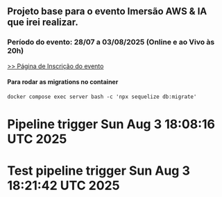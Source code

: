 ## Projeto base para o evento Imersão AWS & IA que irei realizar.

### Período do evento: 28/07 a 03/08/2025 (Online e ao Vivo às 20h)

[>> Página de Inscrição do evento](https://org.imersaoaws.com.br/github/readme)

#### Para rodar as migrations no container ####
```
docker compose exec server bash -c 'npx sequelize db:migrate'
```

# Pipeline trigger Sun Aug  3 18:08:16 UTC 2025
# Test pipeline trigger Sun Aug  3 18:21:42 UTC 2025
